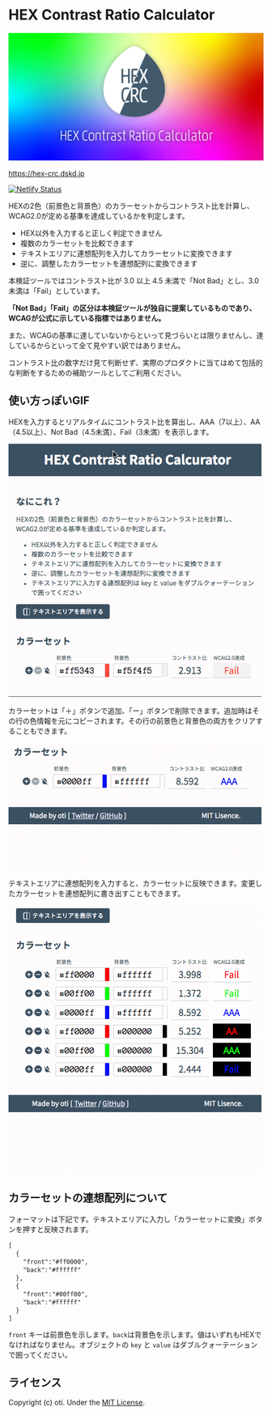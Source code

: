 # HEX Contrast Ratio Calculator

![](./public/assets/images/ogp.png)

https://hex-crc.dskd.jp

[![Netlify Status](https://api.netlify.com/api/v1/badges/dd371e46-f0e0-4664-ada0-dcc93fe9023e/deploy-status)](https://app.netlify.com/sites/hex-crc/deploys)

HEXの2色（前景色と背景色）のカラーセットからコントラスト比を計算し、WCAG2.0が定める基準を達成しているかを判定します。

- HEX以外を入力すると正しく判定できません
- 複数のカラーセットを比較できます
- テキストエリアに連想配列を入力してカラーセットに変換できます
- 逆に、調整したカラーセットを連想配列に変換できます

本検証ツールではコントラスト比が 3.0 以上 4.5 未満で「Not Bad」とし、3.0 未満は「Fail」としています。

**「Not Bad」「Fail」の区分は本検証ツールが独自に提案しているものであり、WCAGが公式に示している指標ではありません。**

また、WCAGの基準に達していないからといって見づらいとは限りませんし、達しているからといって全て見やすい訳ではありません。

コントラスト比の数字だけ見て判断せず、実際のプロダクトに当てはめて包括的な判断をするための補助ツールとしてご利用ください。

## 使い方っぽいGIF

HEXを入力するとリアルタイムにコントラスト比を算出し、AAA（7以上）、AA（4.5以上）、Not Bad（4.5未満）、Fail（3未満）を表示します。

![](./public/assets/images/screenshot_01.gif)

カラーセットは「＋」ボタンで追加、「ー」ボタンで削除できます。追加時はその行の色情報を元にコピーされます。その行の前景色と背景色の両方をクリアすることもできます。

![](./public/assets/images/screenshot_02.gif)

テキストエリアに連想配列を入力すると、カラーセットに反映できます。変更したカラーセットを連想配列に書き出すこともできます。

![](./public/assets/images/screenshot_03.gif)

## カラーセットの連想配列について

フォーマットは下記です。テキストエリアに入力し「カラーセットに変換」ボタンを押すと反映されます。

```
[
  {
    "front":"#ff0000",
    "back":"#ffffff"
  },
  {
    "front":"#00ff00",
    "back":"#ffffff"
  }
]
```

`front` キーは前景色を示します。`back`は背景色を示します。値はいずれもHEXでなければなりません。オブジェクトの `key` と `value` はダブルクォーテーションで囲ってください。

## ライセンス

Copyright (c) oti. Under the [MIT License](LICENSE).
